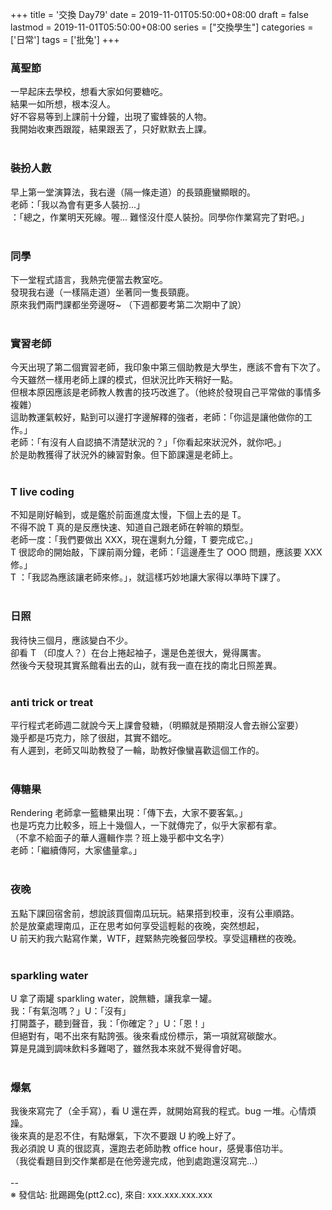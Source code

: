 +++
title = '交換 Day79'
date = 2019-11-01T05:50:00+08:00
draft = false
lastmod = 2019-11-01T05:50:00+08:00
series = ["交換學生"]
categories = ['日常']
tags = ['批兔']
+++
### 萬聖節 
一早起床去學校，想看大家如何要糖吃。<br>
結果一如所想，根本沒人。<br>
好不容易等到上課前十分鐘，出現了蜜蜂裝的人物。<br>
我開始收東西跟蹤，結果跟丟了，只好默默去上課。<br>
<br>
### 裝扮人數 
早上第一堂演算法，我右邊（隔一條走道）的長頸鹿蠻顯眼的。<br>
老師：「我以為會有更多人裝扮...」<br>
    ：「總之，作業明天死線。喔... 難怪沒什麼人裝扮。同學你作業寫完了對吧。」<br>
<br>
### 同學 
下一堂程式語言，我熱完便當去教室吃。<br>
發現我右邊（一樣隔走道）坐著同一隻長頸鹿。<br>
原來我們兩門課都坐旁邊呀~ （下週都要考第二次期中了說）<br>
<br>
### 實習老師 
今天出現了第二個實習老師，我印象中第三個助教是大學生，應該不會有下次了。<br>
今天雖然一樣用老師上課的模式，但狀況比昨天稍好一點。<br>
但根本原因應該是老師教人教書的技巧改進了。（他終於發現自己平常做的事情多複雜）<br>
這助教運氣較好，點到可以邊打字邊解釋的強者，老師：「你這是讓他做你的工作。」<br>
老師：「有沒有人自認搞不清楚狀況的？」「你看起來狀況外，就你吧。」<br>
於是助教獲得了狀況外的練習對象。但下節課還是老師上。<br>
<br>
### T live coding 
不知是剛好輪到，或是鑑於前面進度太慢，下個上去的是 T。<br>
不得不說 T 真的是反應快速、知道自己跟老師在幹嘛的類型。<br>
老師一度：「我們要做出 XXX，現在還剩九分鐘，T 要完成它。」<br>
T 很認命的開始敲，下課前兩分鐘，老師：「這邊產生了 OOO 問題，應該要 XXX 修。」<br>
T ：「我認為應該讓老師來修。」，就這樣巧妙地讓大家得以準時下課了。<br>
<br>
### 日照 
我待快三個月，應該變白不少。<br>
卻看 T （印度人？）在台上捲起袖子，還是色差很大，覺得厲害。<br>
然後今天發現其實系館看出去的山，就有我一直在找的南北日照差異。<br>
<br>
### anti trick or treat 
平行程式老師週二就說今天上課會發糖，（明顯就是預期沒人會去辦公室要）<br>
幾乎都是巧克力，除了很甜，其實不錯吃。<br>
有人遲到，老師又叫助教發了一輪，助教好像蠻喜歡這個工作的。<br>
<br>
### 傳糖果 
Rendering 老師拿一籃糖果出現：「傳下去，大家不要客氣。」<br>
也是巧克力比較多，班上十幾個人，一下就傳完了，似乎大家都有拿。<br>
（不拿不給面子的華人邏輯作祟？班上幾乎都中文名字）<br>
老師：「繼續傳阿，大家儘量拿。」<br>
<br>
### 夜晚 
五點下課回宿舍前，想說該買個南瓜玩玩。結果搭到校車，沒有公車順路。<br>
於是放棄處理南瓜，正在思考如何享受這輕鬆的夜晚，突然想起，<br>
U 前天約我六點寫作業，WTF，趕緊熱完晚餐回學校。享受這糟糕的夜晚。<br>
<br>
### sparkling water 
U 拿了兩罐 sparkling water，說無糖，讓我拿一罐。<br>
我：「有氣泡嗎？」U：「沒有」<br>
打開蓋子，聽到聲音，我：「你確定？」U：「恩！」<br>
但絕對有，喝不出來有點誇張。後來看成份標示，第一項就寫碳酸水。<br>
算是見識到調味飲料多難喝了，雖然我本來就不覺得會好喝。<br>
<br>
### 爆氣 
我後來寫完了（全手寫），看 U 還在弄，就開始寫我的程式。bug 一堆。心情煩躁。<br>
後來真的是忍不住，有點爆氣，下次不要跟 U 約晚上好了。<br>
我必須說 U 真的很認真，還跑去老師助教 office hour，感覺事倍功半。<br>
（我從看題目到交作業都是在他旁邊完成，他到處跑還沒寫完...）<br>
<br>
--<br>
※ 發信站: 批踢踢兔(ptt2.cc), 來自: xxx.xxx.xxx.xxx<br>

